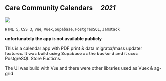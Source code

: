## Care Community Calendars &nbsp;&nbsp;&nbsp; _2021_

![](./assets/img/calendar_app.avif)

`HTML 5`, `CSS 3`, `Vue`, `Vuex`, `Supabase`, `PostgresSQL`, `Jamstack`

**unfortunately the app is not available publicly**

This is a calendar app with PDF print & data migrator/mass updater features. It was build using Supabase as the backend and it uses PostgreSQL Store Fuctions.

The UI was build with Vue and there were other libraries used as Vuex & ag-grid